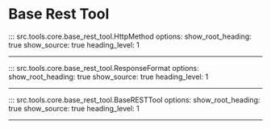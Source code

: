 # Base Rest Tool

::: src.tools.core.base_rest_tool.HttpMethod
    options:
        show_root_heading: true
        show_source: true
        heading_level: 1

---

::: src.tools.core.base_rest_tool.ResponseFormat
    options:
        show_root_heading: true
        show_source: true
        heading_level: 1

---

::: src.tools.core.base_rest_tool.BaseRESTTool
    options:
        show_root_heading: true
        show_source: true
        heading_level: 1

---